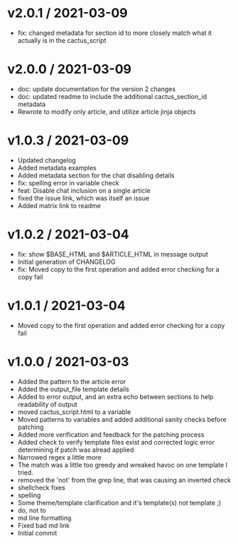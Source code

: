 v2.0.1 / 2021-03-09
===================

  * fix: changed metadata for section id to more closely match what it actually is in the cactus_script

v2.0.0 / 2021-03-09
===================

  * doc: update documentation for the version 2 changes
  * doc: updated readme to include the additional cactus_section_id metadata
  * Rewrote to modify only article, and utilize article jinja objects

v1.0.3 / 2021-03-09
===================

  * Updated changelog
  * Added metadata examples
  * Added metadata section for the chat disabling details
  * fix: spelling error in variable check
  * feat: Disable chat inclusion on a single article
  * fixed the issue link, which was itself an issue
  * Added matrix link to readme

v1.0.2 / 2021-03-04
===================

  * fix: show $BASE_HTML and $ARTICLE_HTML in message output
  * Initial generation of CHANGELOG
  * fix: Moved copy to the first operation and added error checking for a copy fail

v1.0.1 / 2021-03-04
===================

  * Moved copy to the first operation and added error checking for a copy fail

v1.0.0 / 2021-03-03
===================

  * Added the pattern to the article error
  * Added the output_file template details
  * Added  to error output, and an extra echo between sections to help readability of output
  * moved cactus_script.html to a variable
  * Moved patterns to variables and added additional sanity checks before patching
  * Added more verification and feedback for the patching process
  * Added check to verify template files exist and corrected logic error determining if patch was alread applied
  * Narrowed regex a little more
  * The match was a little too greedy and wreaked havoc on one template I tried.
  * removed the 'not' from the grep line, that was causing an inverted check
  * shellcheck fixes
  * spelling
  * Some theme/template clarification and it's template(s) not template ;)
  * do, not to
  * md line formatting
  * Fixed bad md link
  * Initial commit
